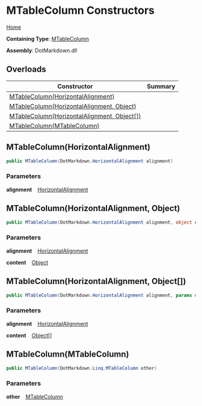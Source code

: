 # MTableColumn Constructors

[Home](../../../../README.md)

**Containing Type**: [MTableColumn](../README.md)

**Assembly**: DotMarkdown\.dll

## Overloads

| Constructor | Summary |
| ----------- | ------- |
| [MTableColumn(HorizontalAlignment)](#DotMarkdown_Linq_MTableColumn__ctor_DotMarkdown_HorizontalAlignment_) | |
| [MTableColumn(HorizontalAlignment, Object)](#DotMarkdown_Linq_MTableColumn__ctor_DotMarkdown_HorizontalAlignment_System_Object_) | |
| [MTableColumn(HorizontalAlignment, Object\[\])](#DotMarkdown_Linq_MTableColumn__ctor_DotMarkdown_HorizontalAlignment_System_Object___) | |
| [MTableColumn(MTableColumn)](#DotMarkdown_Linq_MTableColumn__ctor_DotMarkdown_Linq_MTableColumn_) | |

## MTableColumn\(HorizontalAlignment\) <a name="DotMarkdown_Linq_MTableColumn__ctor_DotMarkdown_HorizontalAlignment_"></a>

```csharp
public MTableColumn(DotMarkdown.HorizontalAlignment alignment)
```

### Parameters

**alignment** &ensp; [HorizontalAlignment](../../../HorizontalAlignment/README.md)

## MTableColumn\(HorizontalAlignment, Object\) <a name="DotMarkdown_Linq_MTableColumn__ctor_DotMarkdown_HorizontalAlignment_System_Object_"></a>

```csharp
public MTableColumn(DotMarkdown.HorizontalAlignment alignment, object content)
```

### Parameters

**alignment** &ensp; [HorizontalAlignment](../../../HorizontalAlignment/README.md)

**content** &ensp; [Object](https://docs.microsoft.com/en-us/dotnet/api/system.object)

## MTableColumn\(HorizontalAlignment, Object\[\]\) <a name="DotMarkdown_Linq_MTableColumn__ctor_DotMarkdown_HorizontalAlignment_System_Object___"></a>

```csharp
public MTableColumn(DotMarkdown.HorizontalAlignment alignment, params object[] content)
```

### Parameters

**alignment** &ensp; [HorizontalAlignment](../../../HorizontalAlignment/README.md)

**content** &ensp; [Object](https://docs.microsoft.com/en-us/dotnet/api/system.object)\[\]

## MTableColumn\(MTableColumn\) <a name="DotMarkdown_Linq_MTableColumn__ctor_DotMarkdown_Linq_MTableColumn_"></a>

```csharp
public MTableColumn(DotMarkdown.Linq.MTableColumn other)
```

### Parameters

**other** &ensp; [MTableColumn](../README.md)